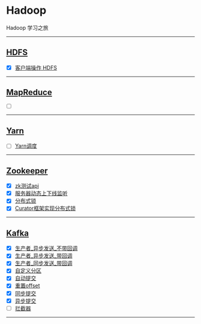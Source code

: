 # Hadoop

Hadoop 学习之旅

-----------------------------

## [HDFS](HdfsClientDemo)

- [x] [客户端操作 HDFS](HdfsClientDemo/src/main/java/com/cpucode/hdfs/HdfsClient.java)

-------------------------

## [MapReduce](MapReduceDemo)

- [ ] []()


-------------------------

## [Yarn](YarnDemo)

- [ ] [Yarn调度](YarnDemo/src/main/java/com/cpucode/yarn/WordCountDriver.java)

 
-------------------------

## [Zookeeper](zookeeper)

- [x] [zk测试api](zookeeper/src/main/java/com/cpucode/zk/ZkClient.java)
- [x] [服务器动态上下线监听](zookeeper/src/main/java/com/cpucode/distributeTest/DistributeClient.java)
- [x] [分布式锁](zookeeper/src/main/java/com/cpucode/distributeLock/DistributeLockTest.java)
- [x] [Curator框架实现分布式锁](zookeeper/src/main/java/com/cpucode/curatorLock/CuratorLockTest.java)

-------------------------

## [Kafka](kafka)

- [x] [生产者_异步发送_不带回调](kafka/src/main/java/com/cpucode/kafka/producer/KafkaAsyn.java)
- [x] [生产者_异步发送_带回调](kafka/src/main/java/com/cpucode/kafka/producer/KafkaCallback.java)
- [x] [生产者_同步发送_带回调](kafka/src/main/java/com/cpucode/kafka/producer/KafkaSync.java)
- [x] [自定义分区](kafka/src/main/java/com/cpucode/kafka/partitioner/KafkaProducerPartitioner.java)
- [x] [自动提交](kafka/src/main/java/com/cpucode/kafka/consumer/KafkaAuto.java)
- [x] [重置offset](kafka/src/main/java/com/cpucode/kafka/consumer/KafkaReset.java)
- [x] [同步提交](kafka/src/main/java/com/cpucode/kafka/consumer/ConsumerSync.java)
- [x] [异步提交](kafka/src/main/java/com/cpucode/kafka/consumer/ConsumerAsync.java)
- [ ] [拦截器](kafka/src/main/java/com/cpucode/kafka/interceptor/KafkaProducerInterceptor.java)

-------------------------

